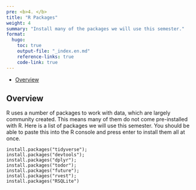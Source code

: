 ```yaml
---
pre: <b>4. </b>
title: "R Packages"
weight: 4
summary: "Install many of the packages we will use this semester."
format:
  hugo:
    toc: true
    output-file: "_index.en.md"
    reference-links: true
    code-link: true
---
```


-   [Overview]

## Overview

R uses a number of packages to work with data, which are largely community created. This means many of them do not come pre-installed with R. Here is a list of packages we will use this semester. You should be able to paste this into the R console and press enter to install them all at once.

    install.packages("tidyverse");
    install.packages("devtools");
    install.packages("dplyr");
    install.packages("todor");
    install.packages("future");
    install.packages("rvest");
    install.packages("RSQLite")

  [Overview]: #overview
